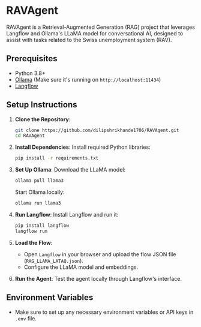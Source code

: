 # RAVAgent

RAVAgent is a Retrieval-Augmented Generation (RAG) project that leverages Langflow and Ollama's LLaMA model for conversational AI, designed to assist with tasks related to the Swiss unemployment system (RAV).

## Prerequisites
- Python 3.8+
- [Ollama](https://ollama.com) (Make sure it's running on `http://localhost:11434`)
- [Langflow](https://github.com/logspace-ai/langflow)

## Setup Instructions

1. **Clone the Repository**:
    ```bash
    git clone https://github.com/dilipshrikhande1706/RAVAgent.git
    cd RAVAgent
    ```

2. **Install Dependencies**:
    Install required Python libraries:
    ```bash
    pip install -r requirements.txt
    ```

3. **Set Up Ollama**:
    Download the LLaMA model:
    ```bash
    ollama pull llama3
    ```
    Start Ollama locally:
    ```bash
    ollama run llama3
    ```

4. **Run Langflow**:
    Install Langflow and run it:
    ```bash
    pip install langflow
    langflow run
    ```

5. **Load the Flow**:
   - Open `Langflow` in your browser and upload the flow JSON file (`RAG_LLAMA_LATAQ.json`).
   - Configure the LLaMA model and embeddings.

6. **Run the Agent**:
    Test the agent locally through Langflow's interface.

## Environment Variables
- Make sure to set up any necessary environment variables or API keys in `.env` file.
